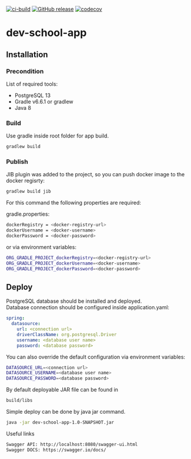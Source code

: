 [![ci-build](https://github.com/to4kin/dev-school-app/actions/workflows/ci-build.yml/badge.svg?branch=master)](https://github.com/to4kin/dev-school-app/actions/workflows/ci-build.yml)
[![GitHub release](https://img.shields.io/github/release/to4kin/dev-school-app.svg)](https://GitHub.com/to4kin/dev-school-app/releases/)
[![codecov](https://codecov.io/gh/to4kin/dev-school-app/branch/master/graph/badge.svg?token=HP43OLNAVJ)](https://codecov.io/gh/to4kin/dev-school-app)

# dev-school-app

## Installation
### Precondition
List of required tools:

* PostgreSQL 13
* Gradle v6.6.1 or gradlew
* Java 8

### Build

Use gradle inside root folder for app build.

```bash
gradlew build
```

### Publish

JIB plugin was added to the project, so you can push docker image to the docker regisrty:

```bash
gradlew build jib
```

For this command the following properties are required:

gradle.properties:
```bash
dockerRegistry = <docker-registry-url>
dockerUsername = <docker-username>
dockerPassword = <docker-password>
```

or via environment variables:
```bash
ORG_GRADLE_PROJECT_dockerRegistry=<docker-registry-url>
ORG_GRADLE_PROJECT_dockerUsername=<docker-username> 
ORG_GRADLE_PROJECT_dockerPassword=<docker-password> 
```

## Deploy

PostgreSQL database should be installed and deployed.<br>
Database connection should be configured inside application.yaml:
```yaml
spring:
  datasource:
    url: <connection url>
    driverClassName: org.postgresql.Driver
    username: <database user name>
    password: <database password>
```

You can also override the default configuration via environment variables:
```bash
DATASOURCE_URL=<connection url>
DATASOURCE_USERNAME=<database user name>
DATASOURCE_PASSWORD=<database password>
```

By default deployable JAR file can be found in
```bash
build/libs
```

Simple deploy can be done by java jar command.
```bash
java -jar dev-school-app-1.0-SNAPSHOT.jar
```

Useful links
```bash
Swagger API: http://localhost:8080/swagger-ui.html
Swagger DOCS: https://swagger.io/docs/
```